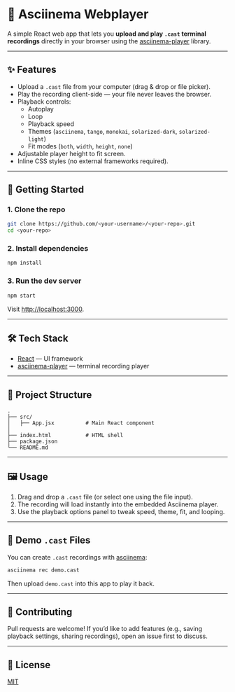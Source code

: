 # 🎥 Asciinema Webplayer

A simple React web app that lets you **upload and play `.cast` terminal recordings** directly in your browser using the [asciinema-player](https://www.npmjs.com/package/asciinema-player) library.


---

## ✨ Features

- Upload a `.cast` file from your computer (drag & drop or file picker).
- Play the recording client-side — your file never leaves the browser.
- Playback controls:
  - Autoplay
  - Loop
  - Playback speed
  - Themes (`asciinema`, `tango`, `monokai`, `solarized-dark`, `solarized-light`)
  - Fit modes (`both`, `width`, `height`, `none`)
- Adjustable player height to fit screen.
- Inline CSS styles (no external frameworks required).

---

## 🚀 Getting Started

### 1. Clone the repo
```bash
git clone https://github.com/<your-username>/<your-repo>.git
cd <your-repo>
```

### 2. Install dependencies
```bash
npm install
```

### 3. Run the dev server
```bash
npm start
```

Visit [http://localhost:3000](http://localhost:3000).

---

## 🛠 Tech Stack

- [React](https://react.dev/) — UI framework
- [asciinema-player](https://www.npmjs.com/package/asciinema-player) — terminal recording player

---

## 📂 Project Structure

```
.
├── src/
│   ├── App.jsx          # Main React component
│ 
├── index.html           # HTML shell
├── package.json
└── README.md
```

---

## 🖼 Usage

1. Drag and drop a `.cast` file (or select one using the file input).
2. The recording will load instantly into the embedded Asciinema player.
3. Use the playback options panel to tweak speed, theme, fit, and looping.

---

## 📸 Demo `.cast` Files

You can create `.cast` recordings with [asciinema](https://asciinema.org/):

```bash
asciinema rec demo.cast
```

Then upload `demo.cast` into this app to play it back.

---

## 🤝 Contributing

Pull requests are welcome! If you’d like to add features (e.g., saving playback settings, sharing recordings), open an issue first to discuss.

---

## 📜 License

[MIT](LICENSE)

